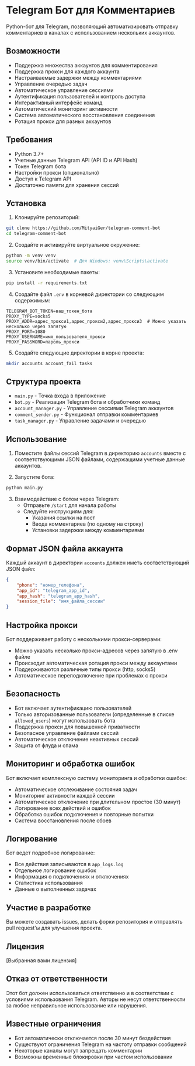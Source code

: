 # Telegram Бот для Комментариев

Python-бот для Telegram, позволяющий автоматизировать отправку комментариев в каналах с использованием нескольких аккаунтов.

## Возможности

- Поддержка множества аккаунтов для комментирования
- Поддержка прокси для каждого аккаунта
- Настраиваемые задержки между комментариями
- Управление очередью задач
- Автоматическое управление сессиями
- Аутентификация пользователей и контроль доступа
- Интерактивный интерфейс команд
- Автоматический мониторинг активности
- Система автоматического восстановления соединения
- Ротация прокси для разных аккаунтов

## Требования

- Python 3.7+
- Учетные данные Telegram API (API ID и API Hash)
- Токен Telegram бота
- Настройки прокси (опционально)
- Доступ к Telegram API
- Достаточно памяти для хранения сессий

## Установка

1. Клонируйте репозиторий:
```bash
git clone https://github.com/MityaiGer/telegram-comment-bot
cd telegram-comment-bot
```

2. Создайте и активируйте виртуальное окружение:
```bash
python -m venv venv
source venv/bin/activate  # Для Windows: venv\Scripts\activate
```

3. Установите необходимые пакеты:
```bash
pip install -r requirements.txt
```

4. Создайте файл `.env` в корневой директории со следующим содержимым:
```
TELEGRAM_BOT_TOKEN=ваш_токен_бота
PROXY_TYPE=socks5
PROXY_ADDR=адрес_прокси1,адрес_прокси2,адрес_прокси3  # Можно указать несколько через запятую
PROXY_PORT=1080
PROXY_USERNAME=имя_пользователя_прокси
PROXY_PASSWORD=пароль_прокси
```

5. Создайте следующие директории в корне проекта:
```bash
mkdir accounts account_fail tasks
```

## Структура проекта

- `main.py` - Точка входа в приложение
- `bot.py` - Реализация Telegram бота и обработчики команд
- `account_manager.py` - Управление сессиями Telegram аккаунтов
- `comment_sender.py` - Функционал отправки комментариев
- `task_manager.py` - Управление задачами и очередью

## Использование

1. Поместите файлы сессий Telegram в директорию `accounts` вместе с соответствующими JSON файлами, содержащими учетные данные аккаунтов.

2. Запустите бота:
```bash
python main.py
```

3. Взаимодействие с ботом через Telegram:
   - Отправьте `/start` для начала работы
   - Следуйте инструкциям для:
     - Указания ссылки на пост
     - Ввода комментариев (по одному на строку)
     - Установки задержки между комментариями

## Формат JSON файла аккаунта

Каждый аккаунт в директории `accounts` должен иметь соответствующий JSON файл:
```json
{
    "phone": "номер_телефона",
    "app_id": "telegram_app_id",
    "app_hash": "telegram_app_hash",
    "session_file": "имя_файла_сессии"
}
```

## Настройка прокси

Бот поддерживает работу с несколькими прокси-серверами:
- Можно указать несколько прокси-адресов через запятую в .env файле
- Происходит автоматическая ротация прокси между аккаунтами
- Поддерживаются различные типы прокси (http, socks5)
- Автоматическое переподключение при проблемах с прокси

## Безопасность

- Бот включает аутентификацию пользователей
- Только авторизованные пользователи (определенные в списке `allowed_users`) могут использовать бота
- Поддержка прокси для повышенной приватности
- Безопасное управление файлами сессий
- Автоматическое отключение неактивных сессий
- Защита от флуда и спама

## Мониторинг и обработка ошибок

Бот включает комплексную систему мониторинга и обработки ошибок:
- Автоматическое отслеживание состояния задач
- Мониторинг активности каждой сессии
- Автоматическое отключение при длительном простое (30 минут)
- Логирование всех действий и ошибок
- Обработка ошибок подключения и повторные попытки
- Система восстановления после сбоев

## Логирование

Бот ведет подробное логирование:
- Все действия записываются в `app_logs.log`
- Отдельное логирование ошибок
- Информация о подключениях и отключениях
- Статистика использования
- Данные о выполненных задачах

## Участие в разработке

Вы можете создавать issues, делать форки репозитория и отправлять pull request'ы для улучшения проекта.

## Лицензия

[Выбранная вами лицензия]

## Отказ от ответственности

Этот бот должен использоваться ответственно и в соответствии с условиями использования Telegram. Авторы не несут ответственности за любое неправильное использование или нарушения.

## Известные ограничения

- Бот автоматически отключается после 30 минут бездействия
- Существуют ограничения Telegram на частоту отправки сообщений
- Некоторые каналы могут запрещать комментарии
- Возможны временные блокировки при частом использовании 
